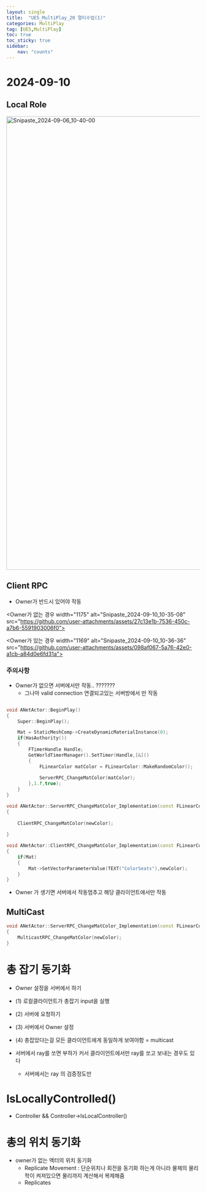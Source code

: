 ```yaml
---
layout: single
title:  "UE5_MultiPlay_20 멀티수업(1)"
categories: MultiPlay
tag: [UE5,MultiPlay]
toc: true
toc_sticky: true
sidebar:
    nav: "counts"
---
```


# 2024-09-10

## Local Role

<img width="1184" alt="Snipaste_2024-09-06_10-40-00" src="https://github.com/user-attachments/assets/da44dbff-cec7-409d-8f9c-c8ad6575f74d">


## Client RPC

* Owner가 반드시 있어야 작동

<Owner가 없는 경우 width="1175" alt="Snipaste_2024-09-10_10-35-08" src="https://github.com/user-attachments/assets/27c13e1b-7536-450c-a7b6-5591903006f0">



<Owner가 있는 경우 width="1169" alt="Snipaste_2024-09-10_10-36-36" src="https://github.com/user-attachments/assets/098af067-5a76-42e0-a1cb-a84d0e6fd31a">


### 주의사항

* Owner가 없으면 서버에서만 작동.. ???????
    * 그나마 valid connection 연결되고있는 서버방에서 만 작동


```cpp

void ANetActor::BeginPlay()
{
	Super::BeginPlay();

	Mat = StaticMeshComp->CreateDynamicMaterialInstance(0);
	if(HasAuthority())
	{
		FTimerHandle Handle;
		GetWorldTimerManager().SetTimer(Handle,[&]()
		{
			FLinearColor matColor = FLinearColor::MakeRandomColor();
			
			ServerRPC_ChangeMatColor(matColor);
		},1.f,true);
	}
}

void ANetActor::ServerRPC_ChangeMatColor_Implementation(const FLinearColor newColor)
{
	
	ClientRPC_ChangeMatColor(newColor);
	
}

void ANetActor::ClientRPC_ChangeMatColor_Implementation(const FLinearColor newColor)
{
	if(Mat)
	{
		Mat->SetVectorParameterValue(TEXT("ColorSeats"),newColor);
	}
}


```

* Owner 가 생기면 서버에서 작동멈추고 해당 클라이언트애서만 작동 

## MultiCast

```cpp
void ANetActor::ServerRPC_ChangeMatColor_Implementation(const FLinearColor newColor)
{
    MulticastRPC_ChangeMatColor(newColor);
}


```

# 총 잡기 동기화

* Owner 설정을 서버에서 하기

* (1) 로컬클라이언트가 총잡기 input을 실행
* (2) 서버에 요청하기 
* (3) 서버에서 Owner 설정
* (4) 총잡았다는걸 모든 클라이언트에게 동일하게 보여야함 = multicast

* 서버에서 ray를 쏘면 부하가 커서 클라이언트에서만 ray를 쏘고 보내는 경우도 있다
    * 서버에서는 ray 의 검증정도만 

# IsLocallyControlled()

* Controller && Controller->IsLocalController()

# 총의 위치 동기화

* owner가 없는 액터의 위치 동기화 
    * Replicate Movement : 단순위치나 회전을 동기화 하는게 아니라 물체의 물리학이 켜져있으면 물리까지 계산해서 복제해줌
    * Replicates 

#     